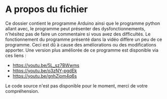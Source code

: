 # A propos du fichier
Ce dossier contient le programme Arduino ainsi que le programme python allant avec, le programme peut présenter des dysfonctionnements, n'hésitez pas de faire un commentaire si vous avez des difficultés.
Le fonctionnement du programme présenté dans la vidéo diffère un peu de ce programme. Ceci est dû à cause des améliorations ou des modifications apporter. 
Une version plus améliorée de ce programme est disponible via ces liens : 

* https://youtu.be/5L_sz7BWwms
* https://youtu.be/o3zNY-pgdEk
* https://youtu.be/gnhZjom4q6s

Le code source n'est pas disponible pour le moment, merci de votre compréhension.
